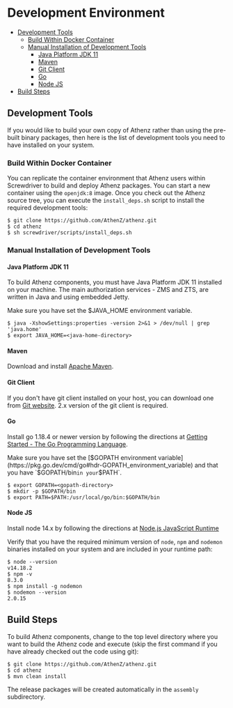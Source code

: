 # Development Environment

* [Development Tools](#development-tools)
  * [Build Within Docker Container](#build-within-docker-container)
  * [Manual Installation of Development Tools](#manual-installation-of-development-tools)
      * [Java Platform JDK 11](#java-platform-jdk-11)
      * [Maven](#maven)
      * [Git Client](#git-client)
      * [Go](#go)
      * [Node JS](#node-js)
* [Build Steps](#build-steps)

## Development Tools

If you would like to build your own copy of Athenz rather than
using the pre-built binary packages, then here is the list of
development tools you need to have installed on your system.

### Build Within Docker Container

You can replicate the container environment that Athenz users within
Screwdriver to build and deploy Athenz packages. You can start a new
container using the `openjdk:8` image. Once you check out the Athenz
source tree, you can execute the `install_deps.sh` script
to install the required development tools:

```shell
$ git clone https://github.com/AthenZ/athenz.git
$ cd athenz
$ sh screwdriver/scripts/install_deps.sh
```

### Manual Installation of Development Tools

#### Java Platform JDK 11

To build Athenz components, you must have Java Platform JDK 11 installed
on your machine. The main authorization services - ZMS and ZTS, are
written in Java and using embedded Jetty.

Make sure you have set the $JAVA_HOME environment variable.

```shell
$ java -XshowSettings:properties -version 2>&1 > /dev/null | grep 'java.home'
$ export JAVA_HOME=<java-home-directory>
````

#### Maven

Download and install [Apache Maven](http://maven.apache.org/download.cgi).

#### Git Client

If you don't have git client installed on your host, you can download
one from [Git website](https://git-scm.com/downloads). 2.x version of
the git client is required.

#### Go

Install go 1.18.4 or newer version by following the directions at
[Getting Started - The Go Programming Language](https://golang.org/doc/install).

Make sure you have set the [$GOPATH environment variable](https://pkg.go.dev/cmd/go#hdr-GOPATH_environment_variable)
and that you have `$GOPATH/bin` in your `$PATH`.

```shell
$ export GOPATH=<gopath-directory>
$ mkdir -p $GOPATH/bin
$ export PATH=$PATH:/usr/local/go/bin:$GOPATH/bin
````

#### Node JS

Install node 14.x by following the directions at
[Node.js JavaScript Runtime](https://nodejs.org/en/)

Verify that you have the required minimum version of `node`,
`npm` and `nodemon` binaries installed on your system and are included
in your runtime path:

```shell
$ node --version
v14.18.2
$ npm -v
8.3.0
$ npm install -g nodemon
$ nodemon --version
2.0.15
```

## Build Steps

To build Athenz components, change to the top level directory where
you want to build the Athenz code and execute (skip the first command
if you have already checked out the code using git):

```shell
$ git clone https://github.com/AthenZ/athenz.git
$ cd athenz
$ mvn clean install
```

The release packages will be created automatically in the `assembly`
subdirectory.
